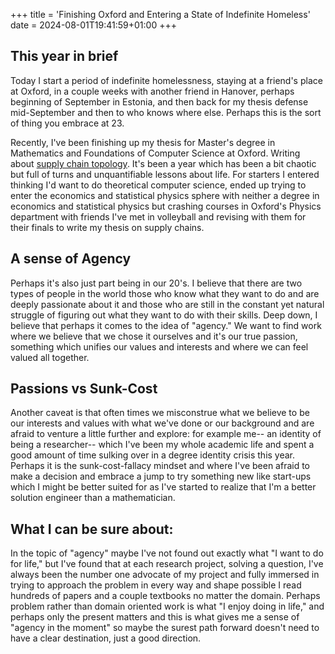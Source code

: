 +++
title = 'Finishing Oxford and Entering a State of Indefinite Homeless'
date = 2024-08-01T19:41:59+01:00
+++

## This year in brief

Today I start a period of indefinite homelessness, staying at a friend's place at Oxford, in a couple weeks with another friend in Hanover, perhaps beginning of September in Estonia, and then back for my thesis defense mid-September and then to who knows where else. Perhaps this is the sort of thing you embrace at 23.

Recently, I've been finishing up my thesis for Master's degree in Mathematics and Foundations of Computer Science at Oxford. Writing about [supply chain topology](/projects/economics/supply-chain-reconstruction/). It's been a year which has been a bit chaotic but full of turns and unquantifiable lessons about life. For starters I entered thinking I'd want to do theoretical computer science, ended up trying to enter the economics and statistical physics sphere with neither a degree in economics and statistical physics but crashing courses in Oxford's Physics department with friends I've met in volleyball and revising with them for their finals to write my thesis on supply chains.

## A sense of Agency

Perhaps it's also just part being in our 20's. I believe that there are two types of people in the world those who know what they want to do and are deeply passionate about it and those who are still in the constant yet natural struggle of figuring out what they want to do with their skills. Deep down, I believe that perhaps it comes to the idea of "agency." We want to find work where we believe that we chose it ourselves and it's our true passion, something which unifies our values and interests and where we can feel valued all together. 

## Passions vs Sunk-Cost

Another caveat is that often times we misconstrue what we believe to be our interests and values with what we've done or our background and are afraid to venture a little further and explore: for example me-- an identity of being a researcher-- which I've been my whole academic life and spent a good amount of time sulking over in a degree identity crisis this year. Perhaps it is the sunk-cost-fallacy mindset and where I've been afraid to make a decision and embrace a jump to try something new like start-ups which I might be better suited for as I've started to realize that I'm a better solution engineer than a mathematician. 

## What I can be sure about:

In the topic of "agency" maybe I've not found out exactly what "I want to do for life," but I've found that at each research project, solving a question, I've always been the number one advocate of my project and fully immersed in trying to approach the problem in every way and shape possible I read hundreds of papers and a couple textbooks no matter the domain. Perhaps problem rather than domain oriented work is what "I enjoy doing in life," and perhaps only the present matters and this is what gives me a sense of "agency in the moment" so maybe the surest path forward doesn't need to have a clear destination, just a good direction.
